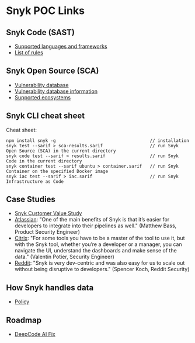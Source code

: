 # Snyk POC Links #


## Snyk Code (SAST) ##

* [Supported languages and frameworks](https://docs.snyk.io/scan-application-code/snyk-code/snyk-code-language-and-framework-support)
* [List of rules](https://docs.snyk.io/scan-application-code/snyk-code/security-rules-used-by-snyk-code)

## Snyk Open Source (SCA) ##

* [Vulnerability database](https://security.snyk.io/)
* [Vulnerability database information](https://docs.snyk.io/scan-application-code/snyk-open-source/starting-to-fix-vulnerabilities/using-the-snyk-vulnerability-database)
* [Supported ecosystems](https://docs.snyk.io/scan-application-code/snyk-open-source/snyk-open-source-supported-languages-and-package-managers)

## Snyk CLI cheat sheet ##
Cheat sheet:
```shell
npm install snyk -g                                    // installation
snyk test --sarif > sca-results.sarif                  // run Snyk Open Source (SCA) in the current directory
snyk code test --sarif > results.sarif                 // run Snyk Code in the current directory
snyk container test --sarif ubuntu > container.sarif   // run Snyk Container on the specified Docker image
snyk iac test --sarif > iac.sarif                      // run Snyk Infrastructure as Code
```

## Case Studies ##
* [Snyk Customer Value Study](https://snyk.io/reports/customer-value-study-2022/)
* [Atlassian](https://snyk.io/case-studies/atlassian/): "One of the main benefits of Snyk is that it’s easier for developers to integrate into their pipelines as well." (Matthew Bass, Product Security Engineer)
* [Citrix](https://snyk.io/case-studies/citrix/): "For some tools you have to be a master of the tool to use it, but with the Snyk tool, whether you’re a developer or a manager, you can navigate the UI, understand the dashboards and make sense of the data." (Valentin Potier, Security Engineer)
* [Reddit](https://snyk.io/case-studies/reddit/): "Snyk is very dev-centric and was also easy for us to scale out without being disruptive to developers." (Spencer Koch, Reddit Security)

## How Snyk handles data ##
* [Policy](https://docs.snyk.io/more-info/how-snyk-handles-your-data)

## Roadmap ##
* [DeepCode AI Fix](https://youtu.be/R_y_G6OlX_8)

